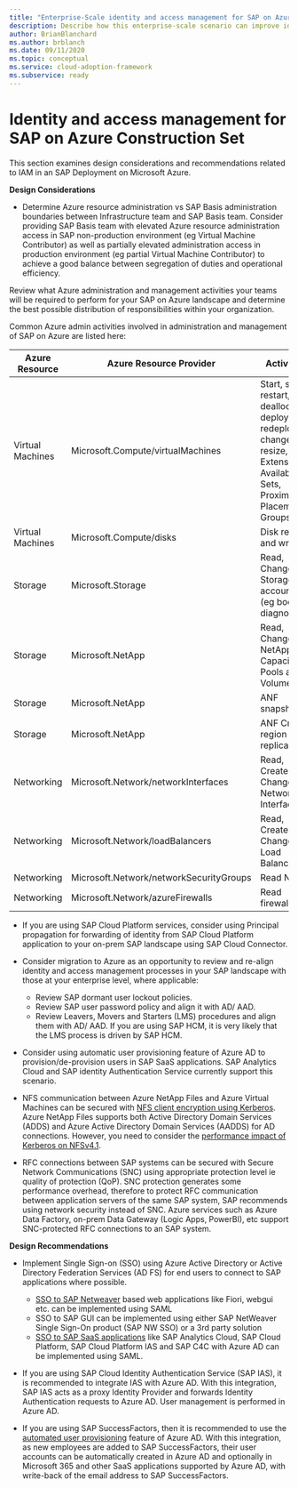 ```yaml
---
title: "Enterprise-Scale identity and access management for SAP on Azure"
description: Describe how this enterprise-scale scenario can improve identity and access management of SAP
author: BrianBlanchard
ms.author: brblanch
ms.date: 09/11/2020
ms.topic: conceptual
ms.service: cloud-adoption-framework
ms.subservice: ready
---
```


# Identity and access management for SAP on Azure Construction Set

This section examines design considerations and recommendations related to IAM in an SAP Deployment on Microsoft Azure.

**Design Considerations**

- Determine Azure resource administration vs SAP Basis administration boundaries between Infrastructure team and SAP Basis team. Consider providing SAP Basis team with elevated Azure resource administration access in SAP non-production environment (eg Virtual Machine Contributor) as well as partially elevated  administration access in production environment (eg partial Virtual Machine Contributor) to achieve a good balance between segregation of duties and operational efficiency.

Review what Azure administration and management activities your teams will be required to perform for your SAP on Azure landscape and determine the best possible distribution of responsibilities within your organization.

Common Azure admin activities involved in administration and management of SAP on Azure are listed here:

| Azure Resource | Azure Resource Provider | Activities |
|---|---|---|
| Virtual Machines | Microsoft.Compute/virtualMachines | Start, stop, restart, deallocate, deploy, redeploy, change, resize, Extensions, Availability Sets, Proximity Placement Groups |
| Virtual Machines | Microsoft.Compute/disks | Disk read and write |
| Storage | Microsoft.Storage | Read, Change on Storage accounts (eg boot diagnostics) |
| Storage | Microsoft.NetApp | Read, Change on NetApp Capacity Pools and Volumes |
| Storage | Microsoft.NetApp | ANF snapshots |
| Storage | Microsoft.NetApp | ANF Cross-region replication |
| Networking | Microsoft.Network/networkInterfaces | Read, Create, Change Network Interfaces |
| Networking | Microsoft.Network/loadBalancers | Read, Create, Change Load Balancers |
| Networking | Microsoft.Network/networkSecurityGroups | Read NSG |
| Networking | Microsoft.Network/azureFirewalls | Read firewall |

- If you are using SAP Cloud Platform services, consider using Principal propagation for forwarding of identity from SAP Cloud Platform application to your on-prem SAP landscape using SAP Cloud Connector.

- Consider migration to Azure as an opportunity to review and re-align identity and access management processes in your SAP landscape with those at your enterprise level, where applicable:
  - Review SAP dormant user lockout policies.
  - Review SAP user password policy and align it with AD/ AAD.
  - Review Leavers, Movers and Starters (LMS) procedures and align them with AD/ AAD. If you are using SAP HCM, it is very likely that the LMS process is driven by SAP HCM.

- Consider using automatic user provisioning feature of Azure AD to provision/de-provision users in SAP SaaS applications.  SAP Analytics Cloud and SAP identity Authentication Service currently support this scenario.

- NFS communication between Azure NetApp Files and Azure Virtual Machines can be secured with [NFS client encryption using Kerberos](https://docs.microsoft.com/azure/azure-netapp-files/configure-kerberos-encryption). Azure NetApp Files supports both Active Directory Domain Services (ADDS) and Azure Active Directory Domain Services (AADDS) for AD connections. However, you need to consider the [performance impact of Kerberos on NFSv4.1](https://docs.microsoft.com/azure/azure-netapp-files/configure-kerberos-encryption#kerberos_performance).

- RFC connections between SAP systems can be secured with Secure Network Communications (SNC) using appropriate protection level ie quality of protection (QoP). SNC protection generates some performance overhead, therefore to protect RFC communication between application servers of the same SAP system, SAP recommends using network security instead of SNC.
Azure services such as Azure Data Factory, on-prem Data Gateway (Logic Apps, PowerBI), etc support SNC-protected RFC connections to an SAP system.

**Design Recommendations**

 - Implement Single Sign-on (SSO) using Azure Active Directory or Active Directory Federation Services (AD FS) for end users to connect to SAP applications where possible.
    - [SSO to SAP Netweaver](https://docs.microsoft.com/azure/active-directory/saas-apps/sap-netweaver-tutorial) based web applications like Fiori, webgui etc. can be implemented using SAML
    - SSO to SAP GUI can be implemented using either SAP NetWeaver Single Sign-On product (SAP NW SSO) or a 3rd party solution
    - [SSO to SAP SaaS applications](https://docs.microsoft.com/azure/active-directory/saas-apps/sap-customer-cloud-tutorial) like SAP Analytics Cloud, SAP Cloud Platform, SAP Cloud Platform IAS and SAP C4C with Azure AD can be implemented using SAML.

 - If you are using SAP Cloud Identity Authentication Service (SAP IAS), it is recommended to integrate IAS with Azure AD. With this integration, SAP IAS acts as a proxy Identity Provider and forwards Identity Authentication requests to Azure AD. User management is performed in Azure AD.

- If you are using SAP SuccessFactors, then it is recommended to use the [automated user provisioning](https://docs.microsoft.com/azure/active-directory/saas-apps/sap-successfactors-inbound-provisioning-cloud-only-tutorial) feature of Azure AD. With this integration, as new employees are added to SAP SuccessFactors, their user accounts can be automatically created in Azure AD and optionally in Microsoft 365 and other SaaS applications supported by Azure AD, with write-back of the email address to SAP SuccessFactors.
